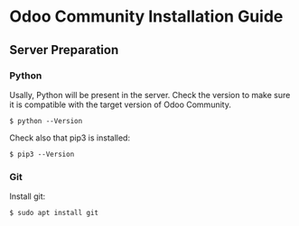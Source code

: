 # Odoo Community Installation Guide

## Server Preparation

### Python

Usally, Python will be present in the server. Check the version to make sure it is compatible with the target version of Odoo Community.

    $ python --Version

Check also that pip3 is installed:

    $ pip3 --Version

### Git

Install git:

    $ sudo apt install git
